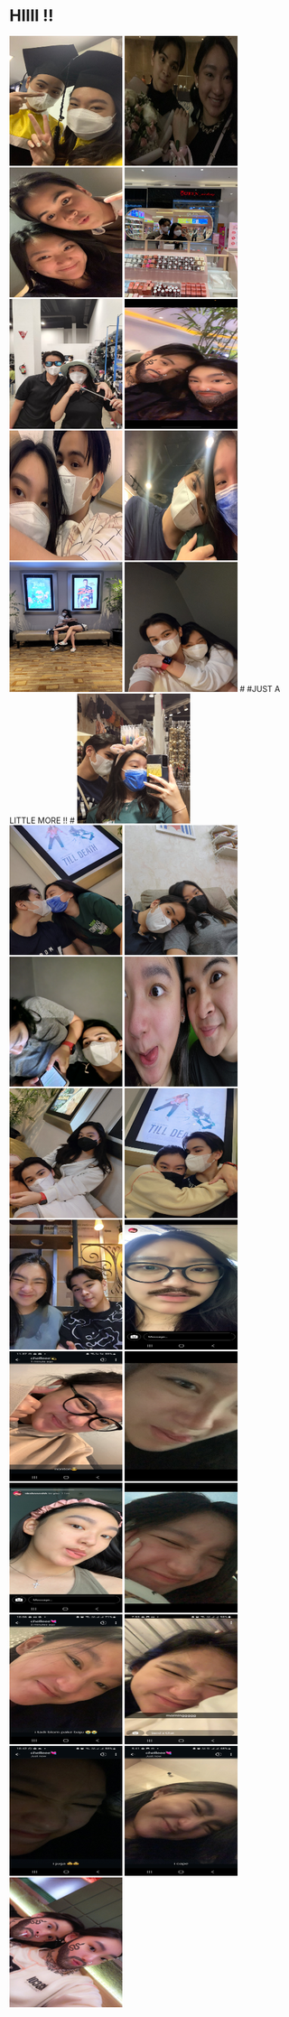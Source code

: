 # HIIII !!
<img src="grad.jpg" width="200" height="230"> 
<img src="prom.jpg" width="200" height="230">
<img src="flix.jpg" width="200" height="230">
<img src="first.jpg" width="200" height="230">
<img src="IMG-20220611-WA0030.jpg" width="200" height="230">
<img src="IMG-20220613-WA0136.jpg" width="200" height="230">
<img src="IMG-20220615-WA0015.jpg" width="200" height="230">
<img src="IMG-20220703-WA0062.jpg" width="200" height="230">
<img src="20220614_172342.jpg" width="200" height="230">
<img src="20220629_125716.jpg" width="200" height="230">
#  
#JUST A LITTLE MORE !!
#
<img src="20220703_150400.jpg" width="200" height="230">
<img src="20220703_161039.jpg" width="200" height="230">
<img src="20220713_121821.jpg" width="200" height="230">
<img src="20220713_141447.jpg" width="200" height="230">
<img src="20220721_181508.jpg" width="200" height="230">
<img src="20220723_155309.jpg" width="200" height="230">
<img src="20220725_175116.jpg" width="200" height="230">
<img src="20220730_143020.jpg" width="200" height="230">
<img src="Screenshot_20220619-130846_Instagram.jpg" width="200" height="230">
<img src="Screenshot_20220620-115759_WhatsApp.jpg" width="200" height="230">
<img src="Screenshot_20220621-221126_WhatsApp.jpg" width="200" height="230">
<img src="Screenshot_20220622-112055_Instagram.jpg" width="200" height="230">
<img src="Screenshot_20220625-174617_WhatsApp.jpg" width="200" height="230">
<img src="Screenshot_20220705-220653_WhatsApp.jpg" width="200" height="230">
<img src="Screenshot_20220706-075351_Snapchat.jpg" width="200" height="230">
<img src="Screenshot_20220707-224207_WhatsApp.jpg" width="200" height="230">
<img src="Screenshot_20220711-174115_WhatsApp.jpg" width="200" height="230">
<img src="Snapchat-486828455.jpg" width="200" height="230">
